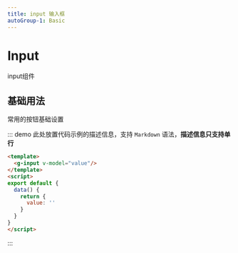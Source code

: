 ```yaml
---
title: input 输入框
autoGroup-1: Basic
---
```


# Input

input组件

## 基础用法

常用的按钮基础设置

::: demo 此处放置代码示例的描述信息，支持 `Markdown` 语法，**描述信息只支持单行**
```html
<template>
  <g-input v-model="value"/>
</template>
<script>
export default {
  data() {
    return {
      value: ''
    }
  }
}
</script>
```
:::